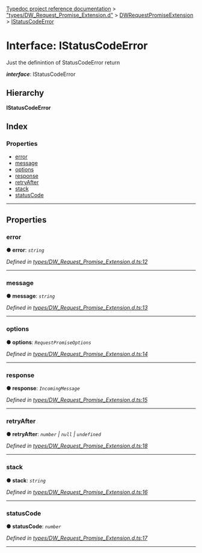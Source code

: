 [Typedoc project reference documentation](../README.md) > ["types/DW_Request_Promise_Extension.d"](../modules/_types_dw_request_promise_extension_d_.md) > [DWRequestPromiseExtension](../modules/_types_dw_request_promise_extension_d_.dwrequestpromiseextension.md) > [IStatusCodeError](../interfaces/_types_dw_request_promise_extension_d_.dwrequestpromiseextension.istatuscodeerror.md)

# Interface: IStatusCodeError

Just the definintion of StatusCodeError return

*__interface__*: IStatusCodeError

## Hierarchy

**IStatusCodeError**

## Index

### Properties

* [error](_types_dw_request_promise_extension_d_.dwrequestpromiseextension.istatuscodeerror.md#error)
* [message](_types_dw_request_promise_extension_d_.dwrequestpromiseextension.istatuscodeerror.md#message)
* [options](_types_dw_request_promise_extension_d_.dwrequestpromiseextension.istatuscodeerror.md#options)
* [response](_types_dw_request_promise_extension_d_.dwrequestpromiseextension.istatuscodeerror.md#response)
* [retryAfter](_types_dw_request_promise_extension_d_.dwrequestpromiseextension.istatuscodeerror.md#retryafter)
* [stack](_types_dw_request_promise_extension_d_.dwrequestpromiseextension.istatuscodeerror.md#stack)
* [statusCode](_types_dw_request_promise_extension_d_.dwrequestpromiseextension.istatuscodeerror.md#statuscode)

---

## Properties

<a id="error"></a>

###  error

**● error**: *`string`*

*Defined in [types/DW_Request_Promise_Extension.d.ts:12](https://github.com/DocuWare/REST-Sample-TS/blob/0222c3e/src/types/DW_Request_Promise_Extension.d.ts#L12)*

___
<a id="message"></a>

###  message

**● message**: *`string`*

*Defined in [types/DW_Request_Promise_Extension.d.ts:13](https://github.com/DocuWare/REST-Sample-TS/blob/0222c3e/src/types/DW_Request_Promise_Extension.d.ts#L13)*

___
<a id="options"></a>

###  options

**● options**: *`RequestPromiseOptions`*

*Defined in [types/DW_Request_Promise_Extension.d.ts:14](https://github.com/DocuWare/REST-Sample-TS/blob/0222c3e/src/types/DW_Request_Promise_Extension.d.ts#L14)*

___
<a id="response"></a>

###  response

**● response**: *`IncomingMessage`*

*Defined in [types/DW_Request_Promise_Extension.d.ts:15](https://github.com/DocuWare/REST-Sample-TS/blob/0222c3e/src/types/DW_Request_Promise_Extension.d.ts#L15)*

___
<a id="retryafter"></a>

###  retryAfter

**● retryAfter**: *`number` \| `null` \| `undefined`*

*Defined in [types/DW_Request_Promise_Extension.d.ts:18](https://github.com/DocuWare/REST-Sample-TS/blob/0222c3e/src/types/DW_Request_Promise_Extension.d.ts#L18)*

___
<a id="stack"></a>

###  stack

**● stack**: *`string`*

*Defined in [types/DW_Request_Promise_Extension.d.ts:16](https://github.com/DocuWare/REST-Sample-TS/blob/0222c3e/src/types/DW_Request_Promise_Extension.d.ts#L16)*

___
<a id="statuscode"></a>

###  statusCode

**● statusCode**: *`number`*

*Defined in [types/DW_Request_Promise_Extension.d.ts:17](https://github.com/DocuWare/REST-Sample-TS/blob/0222c3e/src/types/DW_Request_Promise_Extension.d.ts#L17)*

___

